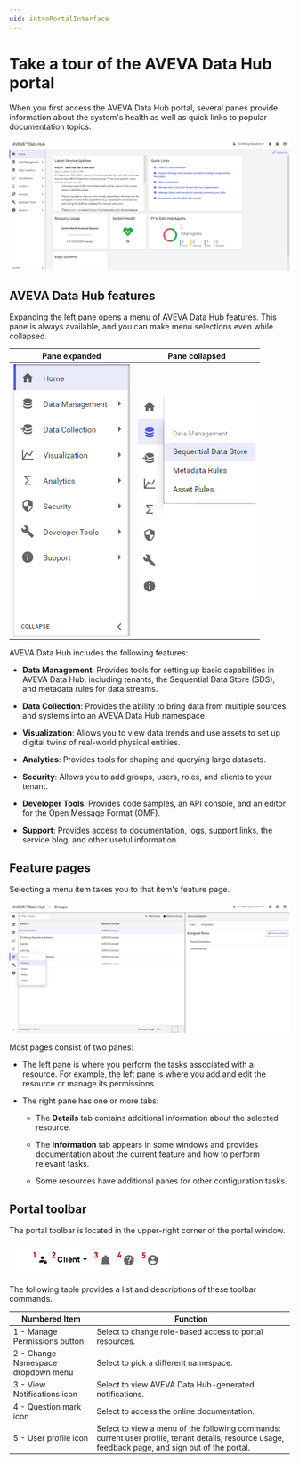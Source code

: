 ```yaml
---
uid: introPortalInterface
---
```


# Take a tour of the AVEVA Data Hub portal

When you first access the AVEVA Data Hub portal, several panes provide information about the system's health as well as quick links to popular documentation topics.

![Portal window](../images/portal-interface.png "Portal interface")

## AVEVA Data Hub features

Expanding the left pane opens a menu of AVEVA Data Hub features. This pane is always available, and you can make menu selections even while collapsed.

| Pane expanded | Pane collapsed |
|:--:|:--:|
| ![pane expanded](../images/left-pane-expanded.png) | ![pane collapsed](../images/left-pane-collapsed.png) |

AVEVA Data Hub includes the following features:

- **Data Management**: Provides tools for setting up basic capabilities in AVEVA Data Hub, including tenants, the Sequential Data Store (SDS), and metadata rules for data streams.

- **Data Collection**: Provides the ability to bring data from multiple sources and systems into an AVEVA Data Hub namespace.

- **Visualization**: Allows you to view data trends and use assets to set up digital twins of real-world physical entities. 

- **Analytics**: Provides tools for shaping and querying large datasets.

- **Security**: Allows you to add groups, users, roles, and clients to your tenant.

- **Developer Tools**: Provides code samples, an API console, and an editor for the Open Message Format (OMF).

- **Support**: Provides access to documentation, logs, support links, the service blog, and other useful information.

## Feature pages

Selecting a menu item takes you to that item's feature page.

![Feature details](../images/feature-details.png "Feature details")

Most pages consist of two panes:

- The left pane is where you perform the tasks associated with a resource. For example, the left pane is where you add and edit the resource or manage its permissions.

- The right pane has one or more tabs:

  - The **Details** tab contains additional information about the selected resource.

  - The **Information** tab appears in some windows and provides documentation about the current feature and how to perform relevant tasks.

  - Some resources have additional panes for other configuration tasks.

## Portal toolbar

The portal toolbar is located in the upper-right corner of the portal window.

![Portal toolbar](../images/top-right-portal-window.png)

The following table provides a list and descriptions of these toolbar commands.

| Numbered Item | Function |
|---------------|----------|
| 1 - Manage Permissions button | Select to change role-based access to portal resources. |
| 2 - Change Namespace dropdown menu | Select to pick a different namespace. |
| 3 - View Notifications icon | Select to view AVEVA Data Hub-generated notifications. | 
| 4 - Question mark icon | Select to access the online documentation. |
| 5 - User profile icon  | Select to view a menu of the following commands: current user profile, tenant details, resource usage, feedback page, and sign out of the portal. |

